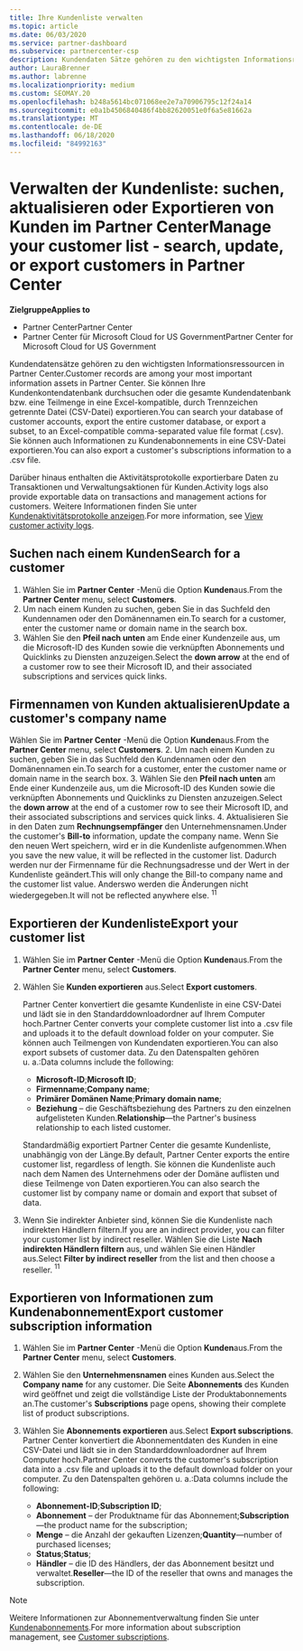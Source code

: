 ```yaml
---
title: Ihre Kundenliste verwalten
ms.topic: article
ms.date: 06/03/2020
ms.service: partner-dashboard
ms.subservice: partnercenter-csp
description: Kundendaten Sätze gehören zu den wichtigsten Informationsressourcen. Erfahren Sie, wie Sie Informationen in ihrer Partner Center-Kundenliste anzeigen, suchen, aktualisieren und & exportieren.
author: LauraBrenner
ms.author: labrenne
ms.localizationpriority: medium
ms.custom: SEOMAY.20
ms.openlocfilehash: b248a5614bc071068ee2e7a70906795c12f24a14
ms.sourcegitcommit: e0a1b4506840486f4bb82620051e0f6a5e81662a
ms.translationtype: MT
ms.contentlocale: de-DE
ms.lasthandoff: 06/18/2020
ms.locfileid: "84992163"
---
```

# <a name="manage-your-customer-list---search-update-or-export-customers-in-partner-center"></a><span data-ttu-id="12a4a-104">Verwalten der Kundenliste: suchen, aktualisieren oder Exportieren von Kunden im Partner Center</span><span class="sxs-lookup"><span data-stu-id="12a4a-104">Manage your customer list - search, update, or export customers in Partner Center</span></span>

<span data-ttu-id="12a4a-105">**Zielgruppe**</span><span class="sxs-lookup"><span data-stu-id="12a4a-105">**Applies to**</span></span>

- <span data-ttu-id="12a4a-106">Partner Center</span><span class="sxs-lookup"><span data-stu-id="12a4a-106">Partner Center</span></span>
- <span data-ttu-id="12a4a-107">Partner Center für Microsoft Cloud for US Government</span><span class="sxs-lookup"><span data-stu-id="12a4a-107">Partner Center for Microsoft Cloud for US Government</span></span>

<span data-ttu-id="12a4a-108">Kundendatensätze gehören zu den wichtigsten Informationsressourcen in Partner Center.</span><span class="sxs-lookup"><span data-stu-id="12a4a-108">Customer records are among your most important information assets in Partner Center.</span></span> <span data-ttu-id="12a4a-109">Sie können Ihre Kundenkontendatenbank durchsuchen oder die gesamte Kundendatenbank bzw. eine Teilmenge in eine Excel-kompatible, durch Trennzeichen getrennte Datei (CSV-Datei) exportieren.</span><span class="sxs-lookup"><span data-stu-id="12a4a-109">You can search your database of customer accounts, export the entire customer database, or export a subset, to an Excel-compatible comma-separated value file format (.csv).</span></span> <span data-ttu-id="12a4a-110">Sie können auch Informationen zu Kundenabonnements in eine CSV-Datei exportieren.</span><span class="sxs-lookup"><span data-stu-id="12a4a-110">You can also export a customer's subscriptions information to a .csv file.</span></span>

<span data-ttu-id="12a4a-111">Darüber hinaus enthalten die Aktivitätsprotokolle exportierbare Daten zu Transaktionen und Verwaltungsaktionen für Kunden.</span><span class="sxs-lookup"><span data-stu-id="12a4a-111">Activity logs also provide exportable data on transactions and management actions for customers.</span></span> <span data-ttu-id="12a4a-112">Weitere Informationen finden Sie unter [Kundenaktivitätsprotokolle anzeigen](activity-logs.md).</span><span class="sxs-lookup"><span data-stu-id="12a4a-112">For more information, see [View customer activity logs](activity-logs.md).</span></span>

## <a name="search-for-a-customer"></a><span data-ttu-id="12a4a-113">Suchen nach einem Kunden</span><span class="sxs-lookup"><span data-stu-id="12a4a-113">Search for a customer</span></span>

1.  <span data-ttu-id="12a4a-114">Wählen Sie im **Partner Center** -Menü die Option **Kunden**aus.</span><span class="sxs-lookup"><span data-stu-id="12a4a-114">From the **Partner Center** menu, select **Customers**.</span></span>
2.  <span data-ttu-id="12a4a-115">Um nach einem Kunden zu suchen, geben Sie in das Suchfeld den Kundennamen oder den Domänennamen ein.</span><span class="sxs-lookup"><span data-stu-id="12a4a-115">To search for a customer, enter the customer name or domain name in the search box.</span></span>
3.  <span data-ttu-id="12a4a-116">Wählen Sie den **Pfeil nach unten** am Ende einer Kundenzeile aus, um die Microsoft-ID des Kunden sowie die verknüpften Abonnements und Quicklinks zu Diensten anzuzeigen.</span><span class="sxs-lookup"><span data-stu-id="12a4a-116">Select the **down arrow** at the end of a customer row to see their Microsoft ID, and their associated subscriptions and services quick links.</span></span>

## <a name="update-a-customers-company-name"></a><span data-ttu-id="12a4a-117">Firmennamen von Kunden aktualisieren</span><span class="sxs-lookup"><span data-stu-id="12a4a-117">Update a customer's company name</span></span>

<span data-ttu-id="12a4a-118">Wählen Sie im **Partner Center** -Menü die Option **Kunden**aus.</span><span class="sxs-lookup"><span data-stu-id="12a4a-118">From the **Partner Center** menu, select **Customers**.</span></span>
2.  <span data-ttu-id="12a4a-119">Um nach einem Kunden zu suchen, geben Sie in das Suchfeld den Kundennamen oder den Domänennamen ein.</span><span class="sxs-lookup"><span data-stu-id="12a4a-119">To search for a customer, enter the customer name or domain name in the search box.</span></span>
3.  <span data-ttu-id="12a4a-120">Wählen Sie den **Pfeil nach unten** am Ende einer Kundenzeile aus, um die Microsoft-ID des Kunden sowie die verknüpften Abonnements und Quicklinks zu Diensten anzuzeigen.</span><span class="sxs-lookup"><span data-stu-id="12a4a-120">Select the **down arrow** at the end of a customer row to see their Microsoft ID, and their associated subscriptions and services quick links.</span></span>
4.  <span data-ttu-id="12a4a-121">Aktualisieren Sie in den Daten zum **Rechnungsempfänger** den Unternehmensnamen.</span><span class="sxs-lookup"><span data-stu-id="12a4a-121">Under the customer's **Bill-to** information, update the company name.</span></span> <span data-ttu-id="12a4a-122">Wenn Sie den neuen Wert speichern, wird er in die Kundenliste aufgenommen.</span><span class="sxs-lookup"><span data-stu-id="12a4a-122">When you save the new value, it will be reflected in the customer list.</span></span> <span data-ttu-id="12a4a-123">Dadurch werden nur der Firmenname für die Rechnungsadresse und der Wert in der Kundenliste geändert.</span><span class="sxs-lookup"><span data-stu-id="12a4a-123">This will only change the Bill-to company name and the customer list value.</span></span> <span data-ttu-id="12a4a-124">Anderswo werden die Änderungen nicht wiedergegeben.</span><span class="sxs-lookup"><span data-stu-id="12a4a-124">It will not be reflected anywhere else.</span></span>
<span data-ttu-id="12a4a-125"><sup>1</sup></span><span class="sxs-lookup"><span data-stu-id="12a4a-125"><sup>1</sup></span></span>
## <a name="export-your-customer-list"></a><span data-ttu-id="12a4a-126">Exportieren der Kundenliste</span><span class="sxs-lookup"><span data-stu-id="12a4a-126">Export your customer list</span></span>

1. <span data-ttu-id="12a4a-127">Wählen Sie im **Partner Center** -Menü die Option **Kunden**aus.</span><span class="sxs-lookup"><span data-stu-id="12a4a-127">From the **Partner Center** menu, select **Customers**.</span></span>
2. <span data-ttu-id="12a4a-128">Wählen Sie **Kunden exportieren** aus.</span><span class="sxs-lookup"><span data-stu-id="12a4a-128">Select **Export customers**.</span></span>

   <span data-ttu-id="12a4a-129">Partner Center konvertiert die gesamte Kundenliste in eine CSV-Datei und lädt sie in den Standarddownloadordner auf Ihrem Computer hoch.</span><span class="sxs-lookup"><span data-stu-id="12a4a-129">Partner Center converts your complete customer list into a .csv file and uploads it to the default download folder on your computer.</span></span> <span data-ttu-id="12a4a-130">Sie können auch Teilmengen von Kundendaten exportieren.</span><span class="sxs-lookup"><span data-stu-id="12a4a-130">You can also export subsets of customer data.</span></span> <span data-ttu-id="12a4a-131">Zu den Datenspalten gehören u. a.:</span><span class="sxs-lookup"><span data-stu-id="12a4a-131">Data columns include the following:</span></span>

   - <span data-ttu-id="12a4a-132">**Microsoft-ID**;</span><span class="sxs-lookup"><span data-stu-id="12a4a-132">**Microsoft ID**;</span></span>
   - <span data-ttu-id="12a4a-133">**Firmenname**;</span><span class="sxs-lookup"><span data-stu-id="12a4a-133">**Company name**;</span></span>
   - <span data-ttu-id="12a4a-134">**Primärer Domänen Name**;</span><span class="sxs-lookup"><span data-stu-id="12a4a-134">**Primary domain name**;</span></span>
   - <span data-ttu-id="12a4a-135">**Beziehung** – die Geschäftsbeziehung des Partners zu den einzelnen aufgelisteten Kunden.</span><span class="sxs-lookup"><span data-stu-id="12a4a-135">**Relationship**—the Partner's business relationship to each listed customer.</span></span>

    <span data-ttu-id="12a4a-136">Standardmäßig exportiert Partner Center die gesamte Kundenliste, unabhängig von der Länge.</span><span class="sxs-lookup"><span data-stu-id="12a4a-136">By default, Partner Center exports the entire customer list, regardless of length.</span></span> <span data-ttu-id="12a4a-137">Sie können die Kundenliste auch nach dem Namen des Unternehmens oder der Domäne auflisten und diese Teilmenge von Daten exportieren.</span><span class="sxs-lookup"><span data-stu-id="12a4a-137">You can also search the customer list by company name or domain and export that subset of data.</span></span>

3. <span data-ttu-id="12a4a-138">Wenn Sie indirekter Anbieter sind, können Sie die Kundenliste nach indirekten Händlern filtern.</span><span class="sxs-lookup"><span data-stu-id="12a4a-138">If you are an indirect provider, you can filter your customer list by indirect reseller.</span></span> <span data-ttu-id="12a4a-139">Wählen Sie die Liste **Nach indirekten Händlern filtern** aus, und wählen Sie einen Händler aus.</span><span class="sxs-lookup"><span data-stu-id="12a4a-139">Select **Filter by indirect reseller** from the list and then choose a reseller.</span></span>
<span data-ttu-id="12a4a-140"><sup>1</sup></span><span class="sxs-lookup"><span data-stu-id="12a4a-140"><sup>1</sup></span></span>

## <a name="export-customer-subscription-information"></a><span data-ttu-id="12a4a-141">Exportieren von Informationen zum Kundenabonnement</span><span class="sxs-lookup"><span data-stu-id="12a4a-141">Export customer subscription information</span></span>

1. <span data-ttu-id="12a4a-142">Wählen Sie im **Partner Center** -Menü die Option **Kunden**aus.</span><span class="sxs-lookup"><span data-stu-id="12a4a-142">From the **Partner Center** menu, select **Customers**.</span></span>

2. <span data-ttu-id="12a4a-143">Wählen Sie den **Unternehmensnamen** eines Kunden aus.</span><span class="sxs-lookup"><span data-stu-id="12a4a-143">Select the **Company name** for any customer.</span></span> <span data-ttu-id="12a4a-144">Die Seite **Abonnements** des Kunden wird geöffnet und zeigt die vollständige Liste der Produktabonnements an.</span><span class="sxs-lookup"><span data-stu-id="12a4a-144">The customer's **Subscriptions** page opens, showing their complete list of product subscriptions.</span></span>

3. <span data-ttu-id="12a4a-145">Wählen Sie **Abonnements exportieren** aus.</span><span class="sxs-lookup"><span data-stu-id="12a4a-145">Select **Export subscriptions**.</span></span> <span data-ttu-id="12a4a-146">Partner Center konvertiert die Abonnementdaten des Kunden in eine CSV-Datei und lädt sie in den Standarddownloadordner auf Ihrem Computer hoch.</span><span class="sxs-lookup"><span data-stu-id="12a4a-146">Partner Center converts the customer's subscription data into a .csv file and uploads it to the default download folder on your computer.</span></span> <span data-ttu-id="12a4a-147">Zu den Datenspalten gehören u. a.:</span><span class="sxs-lookup"><span data-stu-id="12a4a-147">Data columns include the following:</span></span>
   - <span data-ttu-id="12a4a-148">**Abonnement-ID**;</span><span class="sxs-lookup"><span data-stu-id="12a4a-148">**Subscription ID**;</span></span>
   - <span data-ttu-id="12a4a-149">**Abonnement** – der Produktname für das Abonnement;</span><span class="sxs-lookup"><span data-stu-id="12a4a-149">**Subscription**—the product name for the subscription;</span></span>
   - <span data-ttu-id="12a4a-150">**Menge** – die Anzahl der gekauften Lizenzen;</span><span class="sxs-lookup"><span data-stu-id="12a4a-150">**Quantity**—number of purchased licenses;</span></span>
   - <span data-ttu-id="12a4a-151">**Status**;</span><span class="sxs-lookup"><span data-stu-id="12a4a-151">**Status**;</span></span>
   - <span data-ttu-id="12a4a-152">**Händler** – die ID des Händlers, der das Abonnement besitzt und verwaltet.</span><span class="sxs-lookup"><span data-stu-id="12a4a-152">**Reseller**—the ID of the reseller that owns and manages the subscription.</span></span>

> [!NOTE]  
> <span data-ttu-id="12a4a-153">Weitere Informationen zur Abonnementverwaltung finden Sie unter [Kundenabonnements](customer-subscriptions.md).</span><span class="sxs-lookup"><span data-stu-id="12a4a-153">For more information about subscription management, see [Customer subscriptions](customer-subscriptions.md).</span></span>
